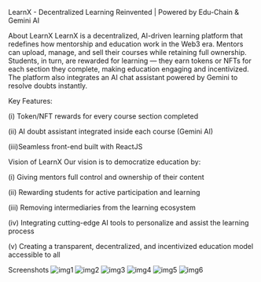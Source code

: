 LearnX - 
      Decentralized Learning Reinvented | Powered by Edu-Chain & Gemini AI

About LearnX
LearnX is a decentralized, AI-driven learning platform that redefines how mentorship and education work in the Web3 era. Mentors can upload, manage, and sell their courses while retaining full ownership. Students, in turn, are rewarded for learning — they earn tokens or NFTs for each section they complete, making education engaging and incentivized. The platform also integrates an AI chat assistant powered by Gemini to resolve doubts instantly.

Key Features:

(i) Token/NFT rewards for every course section completed

(ii) AI doubt assistant integrated inside each course (Gemini AI)

(iii)Seamless front-end built with ReactJS

Vision of LearnX
Our vision is to democratize education by:

(i) Giving mentors full control and ownership of their content

(ii) Rewarding students for active participation and learning

(iii) Removing intermediaries from the learning ecosystem

(iv) Integrating cutting-edge AI tools to personalize and assist the learning process

(v) Creating a transparent, decentralized, and incentivized education model accessible to all

Screenshots
![img1](https://github.com/user-attachments/assets/7f8e9ea0-257c-4f40-8c38-9e07e75d760d)
![img2](https://github.com/user-attachments/assets/9a6785ca-fe25-4308-b5af-799ddd98d55d)
![img3](https://github.com/user-attachments/assets/33ac5865-5eee-4b90-8a3c-8a03c64d2637)
![img4](https://github.com/user-attachments/assets/15420aa0-9808-4a1b-8633-748da217cc97)
![img5](https://github.com/user-attachments/assets/fb1b4077-7a17-4fd1-b985-6a1b52c65c94)
![img6](https://github.com/user-attachments/assets/a9e039f3-90d2-4d0a-ba36-d6ab22e4ee96)







